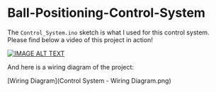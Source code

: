 # Ball-Positioning-Control-System

The `Control_System.ino` sketch is what I used for this control system. Please find below a video of this project in action!

[![IMAGE ALT TEXT](http://img.youtube.com/vi/kVYvgh0SZC8/0.jpg)](http://www.youtube.com/watch?v=kVYvgh0SZC8 "Ball Positioning Control System")

And here is a wiring diagram of the project:

[Wiring Diagram](Control System - Wiring Diagram.png)
